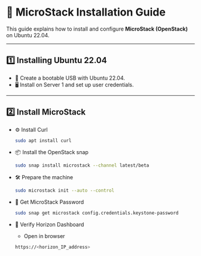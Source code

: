 # 🚀 MicroStack Installation Guide

This guide explains how to install and configure **MicroStack (OpenStack)** on Ubuntu 22.04.

---

## 1️⃣ Installing Ubuntu 22.04
- 💽 Create a bootable USB with Ubuntu 22.04.
- 🖥️ Install on Server 1 and set up user credentials.

---

## 2️⃣ Install MicroStack
- ⚙️ Install Curl
  ```bash
  sudo apt install curl
  ```
  
- 📦 Install the OpenStack snap
  ```bash
  sudo snap install microstack --channel latest/beta
  ```
  
- 🛠️ Prepare the machine
  ```bash
  sudo microstack init --auto --control
  ```
  
- 🔑 Get MicroStack Password
  ```bash
  sudo snap get microstack config.credentials.keystone-password
  ```
- 🔎 Verify Horizon Dashboard
  - Open in browser
  ```bash
  https://<horizon_IP_address>
  ```
